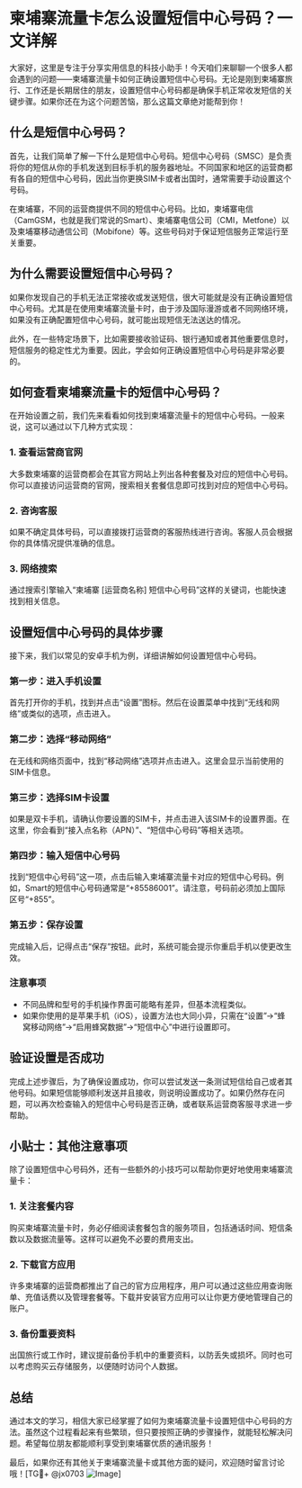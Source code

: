 # 柬埔寨流量卡怎么设置短信中心号码？一文详解

大家好，这里是专注于分享实用信息的科技小助手！今天咱们来聊聊一个很多人都会遇到的问题——柬埔寨流量卡如何正确设置短信中心号码。无论是刚到柬埔寨旅行、工作还是长期居住的朋友，设置短信中心号码都是确保手机正常收发短信的关键步骤。如果你还在为这个问题苦恼，那么这篇文章绝对能帮到你！

## 什么是短信中心号码？

首先，让我们简单了解一下什么是短信中心号码。短信中心号码（SMSC）是负责将你的短信从你的手机发送到目标手机的服务器地址。不同国家和地区的运营商都有各自的短信中心号码，因此当你更换SIM卡或者出国时，通常需要手动设置这个号码。

在柬埔寨，不同的运营商提供不同的短信中心号码。比如，柬埔寨电信（CamGSM，也就是我们常说的Smart）、柬埔寨电信公司（CMI，Metfone）以及柬埔寨移动通信公司（Mobifone）等。这些号码对于保证短信服务正常运行至关重要。

## 为什么需要设置短信中心号码？

如果你发现自己的手机无法正常接收或发送短信，很大可能就是没有正确设置短信中心号码。尤其是在使用柬埔寨流量卡时，由于涉及国际漫游或者不同网络环境，如果没有正确配置短信中心号码，就可能出现短信无法送达的情况。

此外，在一些特定场景下，比如需要接收验证码、银行通知或者其他重要信息时，短信服务的稳定性尤为重要。因此，学会如何正确设置短信中心号码是非常必要的。

## 如何查看柬埔寨流量卡的短信中心号码？

在开始设置之前，我们先来看看如何找到柬埔寨流量卡的短信中心号码。一般来说，这可以通过以下几种方式实现：

### 1. 查看运营商官网
大多数柬埔寨的运营商都会在其官方网站上列出各种套餐及对应的短信中心号码。你可以直接访问运营商的官网，搜索相关套餐信息即可找到对应的短信中心号码。

### 2. 咨询客服
如果不确定具体号码，可以直接拨打运营商的客服热线进行咨询。客服人员会根据你的具体情况提供准确的信息。

### 3. 网络搜索
通过搜索引擎输入“柬埔寨 [运营商名称] 短信中心号码”这样的关键词，也能快速找到相关信息。

## 设置短信中心号码的具体步骤

接下来，我们以常见的安卓手机为例，详细讲解如何设置短信中心号码。

### 第一步：进入手机设置
首先打开你的手机，找到并点击“设置”图标。然后在设置菜单中找到“无线和网络”或类似的选项，点击进入。

### 第二步：选择“移动网络”
在无线和网络页面中，找到“移动网络”选项并点击进入。这里会显示当前使用的SIM卡信息。

### 第三步：选择SIM卡设置
如果是双卡手机，请确认你要设置的SIM卡，并点击进入该SIM卡的设置界面。在这里，你会看到“接入点名称（APN）”、“短信中心号码”等相关选项。

### 第四步：输入短信中心号码
找到“短信中心号码”这一项，点击后输入柬埔寨流量卡对应的短信中心号码。例如，Smart的短信中心号码通常是“+85586001”。请注意，号码前必须加上国际区号“+855”。

### 第五步：保存设置
完成输入后，记得点击“保存”按钮。此时，系统可能会提示你重启手机以使更改生效。

### 注意事项
- 不同品牌和型号的手机操作界面可能略有差异，但基本流程类似。
- 如果你使用的是苹果手机（iOS），设置方法也大同小异，只需在“设置”->“蜂窝移动网络”->“启用蜂窝数据”->“短信中心”中进行设置即可。

## 验证设置是否成功

完成上述步骤后，为了确保设置成功，你可以尝试发送一条测试短信给自己或者其他号码。如果短信能够顺利发送并且接收，则说明设置成功了。如果仍然存在问题，可以再次检查输入的短信中心号码是否正确，或者联系运营商客服寻求进一步帮助。

## 小贴士：其他注意事项

除了设置短信中心号码外，还有一些额外的小技巧可以帮助你更好地使用柬埔寨流量卡：

### 1. 关注套餐内容
购买柬埔寨流量卡时，务必仔细阅读套餐包含的服务项目，包括通话时间、短信条数以及数据流量等。这样可以避免不必要的费用支出。

### 2. 下载官方应用
许多柬埔寨的运营商都推出了自己的官方应用程序，用户可以通过这些应用查询账单、充值话费以及管理套餐等。下载并安装官方应用可以让你更方便地管理自己的账户。

### 3. 备份重要资料
出国旅行或工作时，建议提前备份手机中的重要资料，以防丢失或损坏。同时也可以考虑购买云存储服务，以便随时访问个人数据。

## 总结

通过本文的学习，相信大家已经掌握了如何为柬埔寨流量卡设置短信中心号码的方法。虽然这个过程看起来有些繁琐，但只要按照正确的步骤操作，就能轻松解决问题。希望每位朋友都能顺利享受到柬埔寨优质的通讯服务！

最后，如果你还有其他关于柬埔寨流量卡或其他方面的疑问，欢迎随时留言讨论哦！[TG💪+ @jx0703 ![Image](https://github.com/user-attachments/assets/dbca1d08-cadb-493c-b0ec-ad6f7a83f270)]